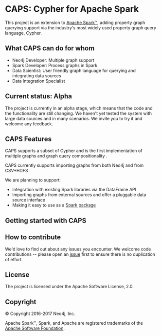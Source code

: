 # CAPS: Cypher for Apache Spark

This project is an extension to [Apache Spark™](https://spark.apache.org), adding property graph querying support via the industry's most widely used property graph query language, Cypher.

## What CAPS can do for whom

- Neo4j Developer: Multiple graph support <!--- TODO: WIKI for feature -->
- Spark Developer: Process graphs in Spark <!--- TODO: WIKI How does it relate to GraphX and GraphFrames -->
- Data Scientist: User friendly graph language for querying and integrating data sources <!--- TODO: WIKI Cypher for analytics? -->
- Data Integration Specialist <!--- TODO: WIKI BDI -->

## Current status: Alpha

The project is currently in an alpha stage, which means that the code and the functionality are still changing. We haven't yet tested the system with large data sources and in many scenarios. We invite you to try it and welcome any feedback.

## CAPS Features

CAPS supports a subset of Cypher <!--- TODO: WIKI supported features --> and is the first implementation of multiple graphs and graph query compositionality <!--- TODO: WIKI openCypher and Cypher improvement proposal -->.

CAPS currently supports importing graphs from both Neo4j and from CSV+HDFS <!--- TODO: WIKI Clarify and maybe link to page that explains how to import data -->.

We are planning to support:
- Integration with existing Spark libraries via the DataFrame API
- Importing graphs from external sources and offer a pluggable data source interface
- Making it easy to use as a [Spark package](https://spark-packages.org)

## Getting started with CAPS

<!--- TODO: Steps needed to run the demo with toy data -->
<!--- TODO: Example in Notebook (Zeppelin?) -->
<!--- TODO: WIKI article that demonstrates a more realistic use case with HDFS data source -->

## How to contribute

We'd love to find out about any issues you encounter. We welcome code contributions -- please open an [issue](https://github.com/neo-technology/cypher-for-apache-spark/issues) first to ensure there is no duplication of effort. <!--- TODO: WIKI Determine CLA and process -->

## License

The project is licensed under the Apache Software License, 2.0.

## Copyright

© Copyright 2016-2017 Neo4j, Inc.

Apache Spark™, Spark, and Apache are registered trademarks of the [Apache Software Foundation](https://www.apache.org/).
